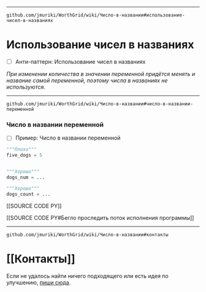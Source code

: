 ***
```url
github.com/jmuriki/WorthGrid/wiki/Число-в-названии#использование-чисел-в-названиях
```
# Использование чисел в названиях
- [ ] Анти-паттерн: Использование чисел в названиях

_При изменении количества в значении переменной придётся менять и название самой переменной, поэтому числа в названиях не используются._

***
```url
github.com/jmuriki/WorthGrid/wiki/Число-в-названии#число-в-названии-переменной
```
### Число в названии переменной
- [ ] Пример: Число в названии переменной

```python
"""Плохо"""
five_dogs = 5


"""Хорошо"""
dogs_num = ...

"""Хорошо"""
dogs_count = ...
```

[[SOURCE CODE PY]]

[[SOURCE CODE PY#Бегло проследить поток исполнения программы]]

***
```url
github.com/jmuriki/WorthGrid/wiki/Число-в-названии#контакты
```
# [[Контакты]]
Если не удалось найти ничего подходящего или есть идея по улучшению, [пиши сюда](https://github.com/jmuriki/WorthGrid/wiki/Контакты).
